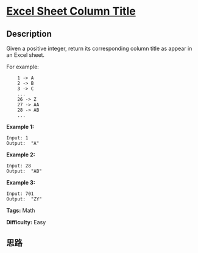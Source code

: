# [Excel Sheet Column Title][title]

## Description

Given a positive integer, return its corresponding column title as appear in
an Excel sheet.

For example:
                1 -> A        2 -> B        3 -> C        ...        26 -> Z        27 -> AA        28 -> AB         ...    

**Example 1:**
            Input: 1    Output:  "A"    

**Example 2:**
            Input: 28    Output:  "AB"    

**Example 3:**
            Input: 701    Output:  "ZY"    


**Tags:** Math

**Difficulty:** Easy

## 思路

[title]: https://leetcode.com/problems/excel-sheet-column-title
